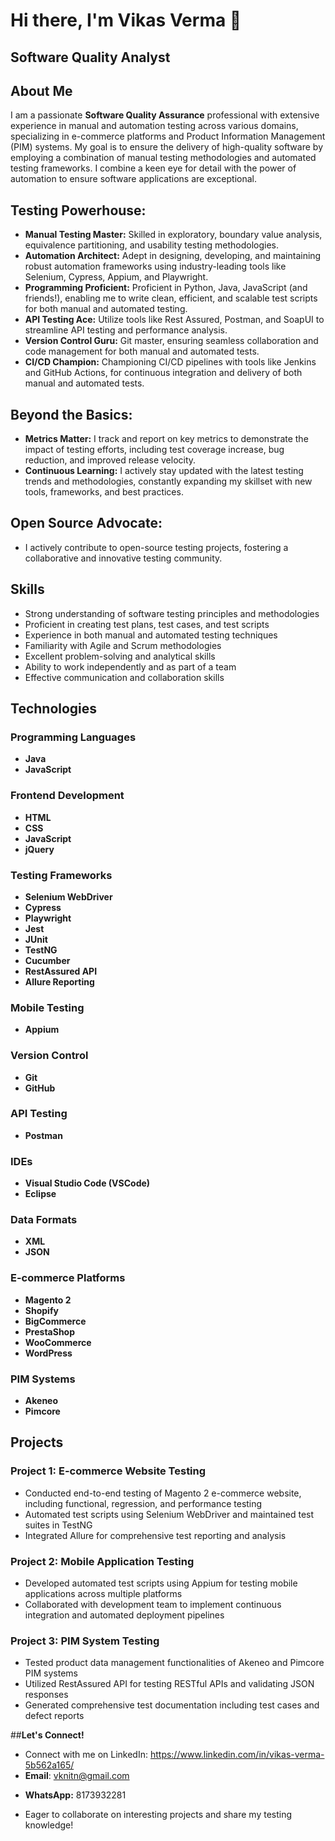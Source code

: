 # Hi there, I'm Vikas Verma 👋

<!--
**vikasnick/vikasnick** is a ✨ _special_ ✨ repository because its `README.md` (this file) appears on your GitHub profile.

Here are some ideas to get you started:
- 👯 I’m looking to collaborate on ...
- 🤔 I’m looking for help with ...
- 💬 Ask me about ...
- 📫 How to reach me: ...
- 😄 Pronouns: ...
- ⚡ Fun fact: ...
 🔭 I’m currently working at Webkul.
 
 🌱 I’m currently learning Java Selemium.
-->

<!--


**Bonus - Stand Out From the Crowd:**

* **Highlight Achievements:** Showcase awards or recognition received for your testing contributions.
* **Soft Skills Matter:** Briefly mention your communication, collaboration, and problem-solving skills to demonstrate your well-roundedness.
* **Eye-Catching Badges:** Consider adding badges from shields.io showcasing your expertise in various frameworks, languages, and testing methodologies.

**Remember:** Customize this template to reflect your unique skillset and experiences.

-->
## Software Quality Analyst

## About Me
I am a passionate **Software Quality Assurance** professional with extensive experience in manual and automation testing across various domains, specializing in e-commerce platforms and Product Information Management (PIM) systems. My goal is to ensure the delivery of high-quality software by employing a combination of manual testing methodologies and automated testing frameworks. I combine a keen eye for detail with the power of automation to ensure software applications are exceptional. 

## **Testing Powerhouse:**

* **Manual Testing Master:** Skilled in exploratory, boundary value analysis, equivalence partitioning, and usability testing methodologies.
* **Automation Architect:** Adept in designing, developing, and maintaining robust automation frameworks using industry-leading tools like Selenium, Cypress, Appium, and Playwright. 
* **Programming Proficient:** Proficient in Python, Java, JavaScript (and friends!), enabling me to write clean, efficient, and scalable test scripts for both manual and automated testing.
* **API Testing Ace:** Utilize tools like Rest Assured, Postman, and SoapUI to streamline API testing and performance analysis.
* **Version Control Guru:** Git master, ensuring seamless collaboration and code management for both manual and automated tests.
* **CI/CD Champion:** Championing CI/CD pipelines with tools like Jenkins and GitHub Actions, for continuous integration and delivery of both manual and automated tests.

## **Beyond the Basics:**

* **Metrics Matter:** I track and report on key metrics to demonstrate the impact of testing efforts, including test coverage increase, bug reduction, and improved release velocity.
* **Continuous Learning:** I actively stay updated with the latest testing trends and methodologies, constantly expanding my skillset with new tools, frameworks, and best practices.

## **Open Source Advocate:**

* I actively contribute to open-source testing projects, fostering a collaborative and innovative testing community.

## Skills
- Strong understanding of software testing principles and methodologies
- Proficient in creating test plans, test cases, and test scripts
- Experience in both manual and automated testing techniques
- Familiarity with Agile and Scrum methodologies
- Excellent problem-solving and analytical skills
- Ability to work independently and as part of a team
- Effective communication and collaboration skills

## Technologies

### Programming Languages
- **Java**
- **JavaScript**

### Frontend Development
- **HTML**
- **CSS**
- **JavaScript**
- **jQuery**

### Testing Frameworks
- **Selenium WebDriver**
- **Cypress**
- **Playwright**
- **Jest**
- **JUnit**
- **TestNG**
- **Cucumber**
- **RestAssured API**
- **Allure Reporting**

### Mobile Testing
- **Appium**

### Version Control
- **Git**
- **GitHub**

### API Testing
- **Postman**

### IDEs
- **Visual Studio Code (VSCode)**
- **Eclipse**

### Data Formats
- **XML**
- **JSON**

### E-commerce Platforms
- **Magento 2**
- **Shopify**
- **BigCommerce**
- **PrestaShop**
- **WooCommerce**
- **WordPress**

### PIM Systems
- **Akeneo**
- **Pimcore**

## Projects
### Project 1: E-commerce Website Testing
- Conducted end-to-end testing of Magento 2 e-commerce website, including functional, regression, and performance testing
- Automated test scripts using Selenium WebDriver and maintained test suites in TestNG
- Integrated Allure for comprehensive test reporting and analysis

### Project 2: Mobile Application Testing
- Developed automated test scripts using Appium for testing mobile applications across multiple platforms
- Collaborated with development team to implement continuous integration and automated deployment pipelines

### Project 3: PIM System Testing
- Tested product data management functionalities of Akeneo and Pimcore PIM systems
- Utilized RestAssured API for testing RESTful APIs and validating JSON responses
- Generated comprehensive test documentation including test cases and defect reports

##**Let's Connect!**
* Connect with me on LinkedIn: https://www.linkedin.com/in/vikas-verma-5b562a165/
* **Email**: vknitn@gmail.com
- **WhatsApp:** 8173932281
* Eager to collaborate on interesting projects and share my testing knowledge!
